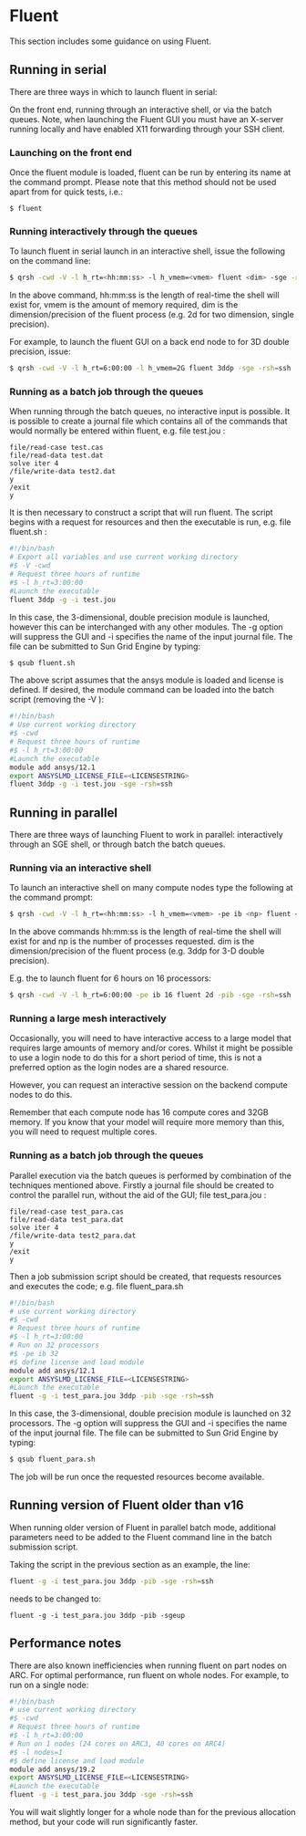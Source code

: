 # Fluent

This section includes some guidance on using Fluent.

## Running in serial

There are three ways in which to launch fluent in serial:

On the front end, running through an interactive shell, or via the batch
queues. Note, when launching the Fluent GUI you must have an X-server running
locally and have enabled X11 forwarding through your SSH client.

### Launching on the front end

Once the fluent module is loaded, fluent can be run by entering its name at
the command prompt. Please note that this method should not be used apart
from for quick tests, i.e.:
```
$ fluent
```
### Running interactively through the queues

To launch fluent in serial launch in an interactive shell, issue the
following on the command line:
```bash
$ qrsh -cwd -V -l h_rt=<hh:mm:ss> -l h_vmem=<vmem> fluent <dim> -sge -rsh=ssh
```

In the above command, hh:mm:ss is the length of real-time the shell will
exist for, vmem is the amount of memory required, dim is the
dimension/precision of the fluent process (e.g. 2d for two dimension, single
precision).

For example, to launch the fluent GUI on a back end node to for 3D double
precision, issue:
```bash
$ qrsh -cwd -V -l h_rt=6:00:00 -l h_vmem=2G fluent 3ddp -sge -rsh=ssh
```
### Running as a batch job through the queues

When running through the batch queues, no interactive input is possible. It
is possible to create a journal file which contains all of the commands that
would normally be entered within fluent, e.g. file test.jou :
```
file/read-case test.cas
file/read-data test.dat
solve iter 4
/file/write-data test2.dat
y
/exit
y
```
It is then necessary to construct a script that will run fluent. The script
begins with a request for resources and then the executable is run, e.g. file
fluent.sh :

```bash
#!/bin/bash
# Export all variables and use current working directory
#$ -V -cwd
# Request three hours of runtime
#$ -l h_rt=3:00:00
#Launch the executable
fluent 3ddp -g -i test.jou
```

In this case, the 3-dimensional, double precision module is launched, however
this can be interchanged with any other modules. The -g option will suppress
the GUI and -i specifies the name of the input journal file. The file can be
submitted to Sun Grid Engine by typing:

```bash
$ qsub fluent.sh
```
The above script assumes that the ansys module is loaded and license is
defined. If desired, the module command can be loaded into the batch script
(removing the -V ):

```bash
#!/bin/bash
# Use current working directory
#$ -cwd
# Request three hours of runtime
#$ -l h_rt=3:00:00
#Launch the executable
module add ansys/12.1
export ANSYSLMD_LICENSE_FILE=<LICENSESTRING>
fluent 3ddp -g -i test.jou -sge -rsh=ssh
```
## Running in parallel

There are three ways of launching Fluent to work in parallel: interactively
through an SGE shell, or through batch the batch queues.

### Running via an interactive shell

To launch an interactive shell on many compute nodes type the following at
the command prompt:
```bash
$ qrsh -cwd -V -l h_rt=<hh:mm:ss> -l h_vmem=<vmem> -pe ib <np> fluent <dim> -pib -sge -rsh=ssh
```
In the above commands hh:mm:ss is the length of real-time the shell will
exist for and np is the number of processes requested. dim is the
dimension/precision of the fluent process (e.g. 3ddp for 3-D double precision).

E.g. the to launch fluent for 6 hours on 16 processors:
```bash
$ qrsh -cwd -V -l h_rt=6:00:00 -pe ib 16 fluent 2d -pib -sge -rsh=ssh
```

### Running a large mesh interactively

Occasionally, you will need to have interactive access to a large model that
requires large amounts of memory and/or cores.  Whilst it might be possible to
use a login node to do this for a short period of time, this is not a preferred
option as the login nodes are a shared resource.

However, you can request an interactive session on the backend compute nodes
to do this.

Remember that each compute node has 16 compute cores and 32GB memory. If you
know that your model will require more memory than this, you will need to
request multiple cores.

### Running as a batch job through the queues

Parallel execution via the batch queues is performed by combination of the
techniques mentioned above. Firstly a journal file should be created to control
the parallel run, without the aid of the GUI; file test_para.jou :

```
file/read-case test_para.cas
file/read-data test_para.dat
solve iter 4
/file/write-data test2_para.dat
y
/exit
y
```

Then a job submission script should be created, that requests resources and
executes the code; e.g. file fluent_para.sh

```bash
#!/bin/bash
# use current working directory
#$ -cwd
# Request three hours of runtime
#$ -l h_rt=3:00:00
# Run on 32 processors
#$ -pe ib 32
#$ define license and load module
module add ansys/12.1
export ANSYSLMD_LICENSE_FILE=<LICENSESTRING>
#Launch the executable
fluent -g -i test_para.jou 3ddp -pib -sge -rsh=ssh
```
In this case, the 3-dimensional, double precision module is launched on 32
processors. The -g option will suppress the GUI and -i specifies the name of
the input journal file. The file can be submitted to Sun Grid Engine by typing:
```bash
$ qsub fluent_para.sh
```
The job will be run once the requested resources become available.

## Running version of Fluent older than v16

When running older version of Fluent in parallel batch mode, additional
parameters need to be added to the Fluent command line in the batch submission
script.

Taking the script in the previous section as an example, the line:

```bash
fluent -g -i test_para.jou 3ddp -pib -sge -rsh=ssh
```
needs to be changed to:
```
fluent -g -i test_para.jou 3ddp -pib -sgeup
```

## Performance notes

There are also known inefficiencies when running fluent on part nodes on ARC.
For optimal performance, run fluent on whole nodes.  For example, to run on a
single node:

```bash
#!/bin/bash
# use current working directory
#$ -cwd
# Request three hours of runtime
#$ -l h_rt=3:00:00
# Run on 1 nodes (24 cores on ARC3, 40 cores on ARC4)
#$ -l nodes=1
#$ define license and load module
module add ansys/19.2
export ANSYSLMD_LICENSE_FILE=<LICENSESTRING>
#Launch the executable
fluent -g -i test_para.jou 3ddp -sge -rsh=ssh
```

You will wait slightly longer for a whole node than for the previous
allocation method, but your code will run significantly faster.
